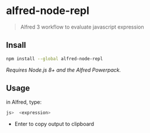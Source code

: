 # alfred-node-repl

> Alfred 3 workflow to evaluate javascript expression

## Insall

```sh
npm install --global alfred-node-repl
```

_Requires Node.js 8+ and the Alfred Powerpack._

## Usage

in Alfred, type:

```sh
js>  <expression>
```

- Enter to copy output to clipboard
